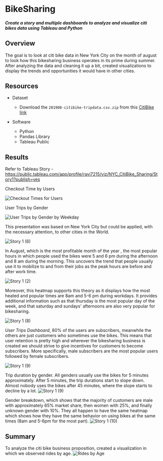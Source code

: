 # BikeSharing
#### *Create a story and multiple dashboards to analyze and visualize citi bikes data using Tableau and Python*

## Overview
The goal is to look at citi bike data in New York City on the month of august to look how this bikesharing business operates in its prime during summer. After analyzing the data and cleaning it up a bit, created visualizations to display the trends and opportunities it would have in other cities. 


## Resources
- Dataset
  - Download the `201908-citibike-tripdata.csv.zip` from this [CitiBike link](https://s3.amazonaws.com/tripdata/index.html) 

- Software
  - Python
  - Pandas Library
  - Tableau Public

## Results
 Refer to Tableau Story - https://public.tableau.com/app/profile/ravi7215/viz/NYC_CitiBike_Sharing/Story1?publish=yes

Checkout Time by Users

![Checkout Times for Users](https://user-images.githubusercontent.com/96051648/161610330-178ca1ba-e5d0-4ae5-8cea-01375db1097a.png)

User Trips by Gender

![User Trips by Gender by Weekday](https://user-images.githubusercontent.com/96051648/161610386-fb19d356-b536-44c5-bd9a-67bd0f3ab9b0.png)

This presentation was based on New York City but could be applied, with the necessary attention, to other cities in the World. 

![Story 1 (6)](https://user-images.githubusercontent.com/96051648/161616128-329e52fa-d630-451c-8e28-88a08872f1e0.png)

In August, which is the most profitable month of the year , the most popular hours in which people used the bikes were 5 and 6 pm during the afternoon and 8 am during the morning. This uncovers the trend that people usually use it to mobilize to and from their jobs as the peak hours are before and after work time. 

![Story 1 (2)](https://user-images.githubusercontent.com/96051648/161608472-78c3e063-34c3-45a3-94a4-65746f549524.png)


Moreover, this heatmap supports this theory as it displays how the most heated and popular times are 8am and 5-6 pm during workdays. It provides additional information such as that thursday is the most popular day of the week, and that saturday and sundays' afternoons are also very popular for bikesharing. 

![Story 1 (8)](https://user-images.githubusercontent.com/96051648/161616748-46fa1763-87b1-405a-a8f3-06ba897c77ac.png)


*User Trips Dashboard*,  80% of the users are subscribers, meanwhile the others are just customers who sometimes use the bikes. This means that user retention is pretty high and wherever the bikesharing business is created we should strive to give incentives for customers to become subscribers. More specifically, male subscribers are the most popular users followed by female subscribers.

![Story 1 (9)](https://user-images.githubusercontent.com/96051648/161616844-94e27593-93ab-4e5b-b45d-dbe11318b219.png)

Trip duration by gender. All genders usually use the bikes for 5 minutes approximately. After 5 minutes, the trip durations start to slope down. Almost nobody uses the bikes after 45 minutes, where the slope starts to decline by a lot. 
![Story 1 (9)](https://user-images.githubusercontent.com/96051648/161617413-0b86017a-7fd2-4372-bf03-f5059d7fc7fa.png)

Gender breakdown, which shows that the majority of customers are male with approximately 65% market share, then women with 25%, and finally unknown gender with 10%. They all happen to have the same heatmap which shows how they have the same behavior on using bikes at the same times (8am and 5-6pm for the most part). 
![Story 1 (10)](https://user-images.githubusercontent.com/96051648/161617356-b9da21b0-0f19-415f-a794-d06416e9a098.png)


## Summary

To analyze the citi bike business proposition, created a visualization in which we observed rides by age.
![Rides by Age](https://user-images.githubusercontent.com/96051648/161609243-7137ed70-e97d-404d-90e6-c54cfbee91f4.png)


